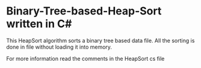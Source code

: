 # Binary-Tree-based-Heap-Sort written in C#
This HeapSort algorithm sorts a binary tree based data file. All the sorting is done in file without loading it into memory.

For more information read the comments in the HeapSort cs file
